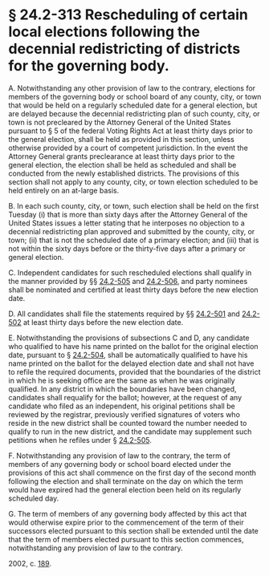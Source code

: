 # § 24.2-313 Rescheduling of certain local elections following the decennial redistricting of districts for the governing body.

<p>A. Notwithstanding any other provision of law to the contrary, elections for members of the governing body or school board of any county, city, or town that would be held on a regularly scheduled date for a general election, but are delayed because the decennial redistricting plan of such county, city, or town is not precleared by the Attorney General of the United States pursuant to § 5 of the federal Voting Rights Act at least thirty days prior to the general election, shall be held as provided in this section, unless otherwise provided by a court of competent jurisdiction. In the event the Attorney General grants preclearance at least thirty days prior to the general election, the election shall be held as scheduled and shall be conducted from the newly established districts. The provisions of this section shall not apply to any county, city, or town election scheduled to be held entirely on an at-large basis.</p><p>B. In each such county, city, or town, such election shall be held on the first Tuesday (i) that is more than sixty days after the Attorney General of the United States issues a letter stating that he interposes no objection to a decennial redistricting plan approved and submitted by the county, city, or town; (ii) that is not the scheduled date of a primary election; and (iii) that is not within the sixty days before or the thirty-five days after a primary or general election.</p><p>C. Independent candidates for such rescheduled elections shall qualify in the manner provided by §§ <a href='http://law.lis.virginia.gov/vacode/24.2-505/'>24.2-505</a> and <a href='http://law.lis.virginia.gov/vacode/24.2-506/'>24.2-506</a>, and party nominees shall be nominated and certified at least thirty days before the new election date.</p><p>D. All candidates shall file the statements required by §§ <a href='http://law.lis.virginia.gov/vacode/24.2-501/'>24.2-501</a> and <a href='http://law.lis.virginia.gov/vacode/24.2-502/'>24.2-502</a> at least thirty days before the new election date.</p><p>E. Notwithstanding the provisions of subsections C and D, any candidate who qualified to have his name printed on the ballot for the original election date, pursuant to § <a href='http://law.lis.virginia.gov/vacode/24.2-504/'>24.2-504</a>, shall be automatically qualified to have his name printed on the ballot for the delayed election date and shall not have to refile the required documents, provided that the boundaries of the district in which he is seeking office are the same as when he was originally qualified. In any district in which the boundaries have been changed, candidates shall requalify for the ballot; however, at the request of any candidate who filed as an independent, his original petitions shall be reviewed by the registrar, previously verified signatures of voters who reside in the new district shall be counted toward the number needed to qualify to run in the new district, and the candidate may supplement such petitions when he refiles under § <a href='http://law.lis.virginia.gov/vacode/24.2-505/'>24.2-505</a>.</p><p>F. Notwithstanding any provision of law to the contrary, the term of members of any governing body or school board elected under the provisions of this act shall commence on the first day of the second month following the election and shall terminate on the day on which the term would have expired had the general election been held on its regularly scheduled day.</p><p>G. The term of members of any governing body affected by this act that would otherwise expire prior to the commencement of the term of their successors elected pursuant to this section shall be extended until the date that the term of members elected pursuant to this section commences, notwithstanding any provision of law to the contrary.</p><p>2002, c. <a href='http://lis.virginia.gov/cgi-bin/legp604.exe?021+ful+CHAP0189'>189</a>.</p>
